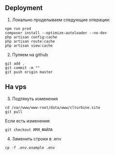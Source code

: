 
## Deployment
1. Локально проделываем следующие операции:
```
npm run prod
composer install --optimize-autoloader --no-dev
php artisan config:cache
php artisan route:cache
php artisan view:cache
```
2. Пуляем на github
```
git add .
git commit -m ""
git push origin master
```

## На vps
3. Подтянуть изменения
```
cd /var/www/www-root/data/www/clturbine.site
git pull
```
Если есть изменения:
```
git checkout ИМЯ_ФАЙЛА
```

4. Заменить строки в .env
```
cp -f .env.example .env
```


